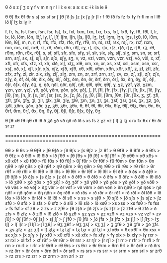 θ ð s z ʃ ʒ x ɣ f v m n ŋ r l
i iː e eː a aː ɛ ɛː ɨ ɨː ia ie iɨ

θ θʃ θx θf θr
s sʃ sx sf sr
ʃ ʃθ ʃð ʃs ʃz ʃx ʃɣ ʃr ʃl
r
f fθ fð fs fz fx fɣ fr fl
m
n
l lθ lð lʃ lʒ lx lɣ lr

f, fr, fs, fsl, fsm, fsn, fsr, fsʃ, fx, fxl, fxm, fxn, fxr, fxs, fxʃ, fxθ, fɣ, fθ, fθl, l, lr, lx, lð, lðm, lðn, lðʃ, lɣ, lʃ, lʃf, lʃm, lʃn, lʃs, lʃθ, lʒ, lʒf, lʒm, lʒn, lʒs, lʒθ, lθ, lθm, lθn, lθʃ, m, n, r, rf, rfs, rfx, rfz, rfð, rfɣ, rfθ, rn, rs, rsf, rsx, rsʃ, rx, rxf, rxm, rxn, rxs, rxʃ, rxθ, rz, rð, rðm, rðn, rðʃ, rɣ, rʃ, rʃs, rʃx, rʃz, rʃð, rʃɣ, rʃθ, rʒ, rθ, rθm, rθn, rθx, rθʃ, s, sf, sfl, sfr, sfx, sfɣ, sl, slr, slx, slɣ, slʃ, slʒ, sm, sn, sr, srf, srn, srʃ, sx, sʃ, sʃl, sʃr, sʃx, sʃɣ, sʒ, v, vz, vzl, vzm, vzn, vzr, vzʃ, vð, vðl, x, xf, xfl, xfr, xfs, xfz, xl, xlr, xlð, xlʃ, xlʒ, xlθ, xm, xn, xr, xs, xsf, xsl, xsm, xsn, xsr, xsʃ, xð, xʃ, xʃl, xʃr, xʃs, xʃz, xʃð, xʃθ, xθ, xθl, xθm, xθn, xθr, xθʃ, z, zf, zfl, zfr, zfx, zfɣ, zl, zlr, zlx, zlɣ, zlʃ, zlʒ, zm, zn, zr, zrf, zrn, zrʃ, zv, zx, zʃ, zʃl, zʃr, zʃx, zʃɣ, ð, ðf, ðl, ðlr, ðlx, ðlɣ, ðlʃ, ðlʒ, ðm, ðn, ðr, ðrf, ðrn, ðrʃ, ðx, ðŋ, ðɣ, ðʃ, ðʃl, ðʃr, ðʃx, ðʃɣ, ðʒ, ŋ, ŋð, ŋðl, ŋðr, ŋðʃ, ŋθ, ŋθl, ŋθr, ŋθʃ, ɣ, ɣz, ɣzf, ɣzl, ɣzm, ɣzn, ɣzr, ɣzʃ, ɣð, ɣðl, ɣðm, ɣðn, ɣðr, ɣðʃ, ʃ, ʃf, ʃfl, ʃfr, ʃfx, ʃfɣ, ʃl, ʃlr, ʃlx, ʃlð, ʃlɣ, ʃlθ, ʃm, ʃn, ʃr, ʃs, ʃsf, ʃsr, ʃsx, ʃx, ʃz, ʃð, ʃɣ, ʃθ, ʃθl, ʃθm, ʃθn, ʃθr, ʃθx, ʒ, ʒf, ʒfl, ʒfr, ʒfx, ʒfɣ, ʒl, ʒlr, ʒlx, ʒlð, ʒlɣ, ʒlθ, ʒm, ʒn, ʒr, ʒs, ʒsf, ʒsr, ʒsx, ʒx, ʒz, ʒð, ʒðl, ʒðm, ʒðn, ʒðr, ʒɣ, ʒθ, ʒθr, ʒθx, θ, θf, θl, θlr, θlx, θlɣ, θlʃ, θlʒ, θm, θn, θr, θrf, θrn, θrʃ, θx, θŋ, θɣ, θʃ, θʃl, θʃr, θʃx, θʃɣ, θʒ

θ ʃθ xθ fθ ŋθ rθ lθ
ð ʒð ɣð vð ŋð rð lð
s xs fs
z ɣz vz
ʃ lʃ
ʒ lʒ
x rx fx θx
r θr ðr sr zr

===============================================================================

θθ > θ
θs > θ
θʃθ > ʃθ
θʃð > ʃð
θʃs > ʃs
θʃz > ʃz
θf > θ
θfθ > θ
θfð > ð
θfs > θ
θfz > ð
θlθ > lθ
θlð > lð
ʃθθ > ʃθ
ʃθs > ʃθ
ʃθʃ > θʃ
ʃθf > ʃθ
xθθ > xθ
xθs > xθ
xθf > xθ
fθθ > fθ
fθs > fθ
fθʃ > θʃ
fθr > θr
fθf > fθ
fθm > θm
fθn > θn
ŋθθ > ŋθ
ŋθs > ŋθ
ŋθf > ŋθ
ŋθm > θŋ
ŋθn > θŋ
rθθ > rθ
rθs > rθ
rθr > θr
rθf > rθ
rθl > θl
lθθ > lθ
lθs > lθ
lθr > θr
lθf > lθ
lθl > θl
ðθ > ð
ðs > ð
ðʃθ > ʃθ
ðʃð > ʃð
ðʃs > ʃs
ðʃz > ʃz
ðf > ð
ðfθ > θ
ðfð > ð
ðfs > θ
ðfz > ð
ðlθ > lθ
ðlð > lð
ʒðθ > ʒð
ʒðs > ʒð
ʒðʃ > ðʒ
ʒðf > ʒð
ɣðθ > ɣð
ɣðs > ɣð
ɣðf > ɣð
vðθ > vð
vðs > vð
vðʃ > ðʒ
vðr > ðr
vðf > vð
vðm > ðm
vðn > ðn
ŋðθ > ŋð
ŋðs > ŋð
ŋðf > ŋð
ŋðm > ðŋ
ŋðn > ðŋ
rðθ > rð
rðs > rð
rðr > ðr
rðf > rð
rðl > ðl
lðθ > lð
lðs > lð
lðr > ðr
lðf > lð
lðl > ðl
sθ > s
ss > s
sʃθ > ʃθ
sʃð > ʃð
sʃs > ʃs
sʃz > ʃz
sfθ > θ
sfð > ð
sfs > θ
sfz > ð
slθ > lθ
slð > lð
xsθ > xs
xss > xs
fsθ > fs
fss > fs
fsf > sf
zθ > z
zs > z
zʃθ > ʃθ
zʃð > ʃð
zʃs > ʃs
zʃz > ʃz
zfθ > θ
zfð > ð
zfs > θ
zfz > ð
zlθ > lθ
zlð > lð
ɣzθ > ɣz
ɣzs > ɣz
vzθ > vz
vzs > vz
vzf > zv
ʃθʃ > θʃ
ʃθf > θʃ
ʃsʃ > sʃ
ʃʃ > ʃ
ʃfθ > ʃθ
ʃfð > ʃð
ʃfs > ʃs
ʃfz > ʃz
ʃlʃ > lʃ
ʃlʒ > lʒ
lʃʃ > lʃ
lʃr > ʃl
lʃl > ʃl
ʒθʃ > θʒ
ʒθf > θʒ
ʒsʃ > sʒ
ʒʃ > ʒ
ʒfθ > ʒθ
ʒfð > ʒð
ʒfs > ʒs
ʒfz > ʒz
ʒlʃ > lʃ
ʒlʒ > lʒ
lʒʃ > lʒ
lʒr > ʒl
lʒl > ʒl
xθx > θx
xθf > θx
xsx > sx
xʃx > ʃx
xʃɣ > ʃɣ
xfθ > xθ
xfð > xð
xfx > fx
xfɣ > fɣ
xlx > lx
xlɣ > lɣ
rxr > xr
rxl > xl
fxf > xf
rθf > θr
rθr > θr
rsr > sr
rʃr > ʃr
rʃl > ʃr
rr > r
rfr > fr
rfl > fr
rm > rn
rl > r
rlr > lr
θrθ > rθ
θrs > rs
θrr > θr
θrm > θrn
θrl > θr
ðrθ > rð
ðrs > rz
ðrr > ðr
ðrm > ðrn
ðrl > ðr
srθ > rs
srs > rs
srr > sr
srm > srn
srl > sr
zrθ > rz
zrs > rz
zrr > zr
zrm > zrn
zrl > zr
